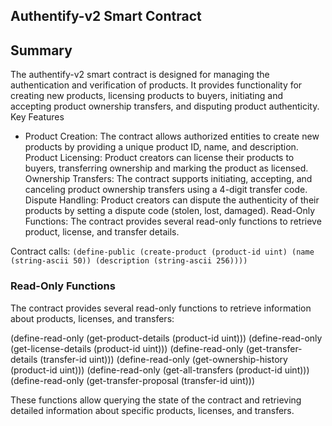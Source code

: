 ## Authentify-v2 Smart Contract

## Summary
The authentify-v2 smart contract is designed for managing the authentication and verification of products. It provides functionality for creating new products, licensing products to buyers, initiating and accepting product ownership transfers, and disputing product authenticity.
Key Features

- Product Creation: The contract allows authorized entities to create new products by providing a unique product ID, name, and description.
Product Licensing: Product creators can license their products to buyers, transferring ownership and marking the product as licensed.
Ownership Transfers: The contract supports initiating, accepting, and canceling product ownership transfers using a 4-digit transfer code.
Dispute Handling: Product creators can dispute the authenticity of their products by setting a dispute code (stolen, lost, damaged).
Read-Only Functions: The contract provides several read-only functions to retrieve product, license, and transfer details.

Contract calls:
`(define-public (create-product (product-id uint) (name (string-ascii 50)) (description (string-ascii 256))))`

### Read-Only Functions
The contract provides several read-only functions to retrieve information about products, licenses, and transfers:

(define-read-only (get-product-details (product-id uint)))
(define-read-only (get-license-details (product-id uint)))
(define-read-only (get-transfer-details (transfer-id uint)))
(define-read-only (get-ownership-history (product-id uint)))
(define-read-only (get-all-transfers (product-id uint)))
(define-read-only (get-transfer-proposal (transfer-id uint)))

These functions allow querying the state of the contract and retrieving detailed information about specific products, licenses, and transfers.